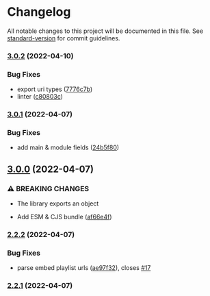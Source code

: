 # Changelog

All notable changes to this project will be documented in this file. See [standard-version](https://github.com/conventional-changelog/standard-version) for commit guidelines.

### [3.0.2](https://github.com/TooTallNate/spotify-uri/compare/v3.0.1...v3.0.2) (2022-04-10)


### Bug Fixes

* export uri types ([7776c7b](https://github.com/TooTallNate/spotify-uri/commit/7776c7be9265e12e68ed8ce1ec1c7ee1ec073e33))
* linter ([c80803c](https://github.com/TooTallNate/spotify-uri/commit/c80803ce0d44a558f5bc70192a0adcd867c38c55))

### [3.0.1](https://github.com/TooTallNate/spotify-uri/compare/v3.0.0...v3.0.1) (2022-04-07)


### Bug Fixes

* add main & module fields ([24b5f80](https://github.com/TooTallNate/spotify-uri/commit/24b5f80b91d8b0b83ea412eb22bdaafd1096d60d))

## [3.0.0](https://github.com/TooTallNate/spotify-uri/compare/v2.2.2...v3.0.0) (2022-04-07)


### ⚠ BREAKING CHANGES

* The library exports an object

* Add ESM & CJS bundle ([af66e4f](https://github.com/TooTallNate/spotify-uri/commit/af66e4f1d2f0e382951cf7c2685eca6444364d0c))

### [2.2.2](https://github.com/TooTallNate/spotify-uri/compare/v2.2.1...v2.2.2) (2022-04-07)


### Bug Fixes

* parse embed playlist urls ([ae97f32](https://github.com/TooTallNate/spotify-uri/commit/ae97f32d5f6d7c6c78a04c94fd78153e747a2b5f)), closes [#17](https://github.com/TooTallNate/spotify-uri/issues/17)

### [2.2.1](https://github.com/TooTallNate/spotify-uri/compare/v2.1.0...v2.2.1) (2022-04-07)
